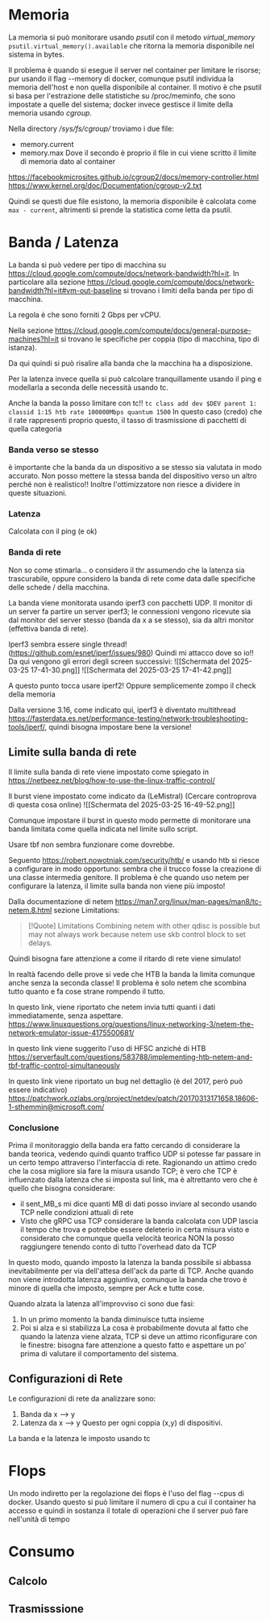 # Memoria

La memoria si può monitorare usando *psutil* con il metodo *virtual_memory*
`psutil.virtual_memory().available` che ritorna la memoria disponibile nel sistema in bytes.

Il problema è quando si esegue il server nel container per limitare le risorse; pur usando il flag --memory di docker, comunque psutil individua la memoria dell'host e non quella disponibile al container. Il motivo è che psutil si basa per l'estrazione delle statistiche su /proc/meminfo, che sono impostate a quelle del sistema; docker invece gestisce il limite della memoria usando *cgroup*. 

Nella directory */sys/fs/cgroup/* troviamo i due file:
- memory.current
- memory.max
Dove il secondo è proprio il file in cui viene scritto il limite di memoria dato al container

https://facebookmicrosites.github.io/cgroup2/docs/memory-controller.html
https://www.kernel.org/doc/Documentation/cgroup-v2.txt

Quindi se questi due file esistono, la memoria disponibile è calcolata come `max - current`, altrimenti si prende la statistica come letta da psutil.

# Banda / Latenza
La banda si può vedere per tipo di macchina su https://cloud.google.com/compute/docs/network-bandwidth?hl=it. In particolare alla sezione https://cloud.google.com/compute/docs/network-bandwidth?hl=it#vm-out-baseline si trovano i limiti della banda per tipo di macchina. 

La regola è che sono forniti 2 Gbps per vCPU.

Nella sezione https://cloud.google.com/compute/docs/general-purpose-machines?hl=it si trovano le specifiche per coppia (tipo di macchina, tipo di istanza).

Da qui quindi si può risalire alla banda che la macchina ha a disposizione.

Per la latenza invece quella si può calcolare tranquillamente usando il ping e modellarla a seconda delle necessità usando tc.

Anche la banda la posso limitare con tc!!
`tc class add dev $DEV parent 1: classid 1:15 htb rate 100000Mbps quantum 1500`
In questo caso (credo) che il rate rappresenti proprio questo, il tasso di trasmissione di pacchetti di quella categoria


### Banda verso se stesso
è importante che la banda da un dispositivo a se stesso sia valutata in modo accurato. Non posso mettere la stessa banda del dispositivo verso un altro perché non è realistico!! Inoltre l'ottimizzatore non riesce a dividere in queste situazioni.

### Latenza
Calcolata con il ping (e ok)

### Banda di rete
Non so come stimarla... o considero il thr assumendo che la latenza sia trascurabile, oppure considero la banda di rete come data dalle specifiche delle schede / della macchina.

La banda viene monitorata usando iperf3 con pacchetti UDP.
Il monitor di un server fa partire un server iperf3; le connessioni vengono ricevute sia dal monitor del server stesso (banda da x a se stesso), sia da altri monitor (effettiva banda di rete).

Iperf3 sembra essere single thread! (https://github.com/esnet/iperf/issues/980) Quindi mi attacco dove so io!! Da qui vengono gli errori degli screen successivi:
![[Schermata del 2025-03-25 17-41-30.png]]
![[Schermata del 2025-03-25 17-41-42.png]]

A questo punto tocca usare iperf2! Oppure semplicemente zompo il check della memoria

Dalla versione 3.16, come indicato qui, iperf3 è diventato multithread https://fasterdata.es.net/performance-testing/network-troubleshooting-tools/iperf/, quindi bisogna impostare bene la versione!

## Limite sulla banda di rete
Il limite sulla banda di rete viene impostato come spiegato in https://netbeez.net/blog/how-to-use-the-linux-traffic-control/

Il burst viene impostato come indicato da (LeMistral) (Cercare controprova di questa cosa online)
![[Schermata del 2025-03-25 16-49-52.png]]

Comunque impostare il burst in questo modo permette di monitorare una banda limitata come quella indicata nel limite sullo script.

Usare tbf non sembra funzionare come dovrebbe.

Seguento https://robert.nowotniak.com/security/htb/ e usando htb si riesce a configurare in modo opportuno: sembra che il trucco fosse la creazione di una classe intermedia genitore. Il problema è che quando uso netem per configurare la latenza, il limite sulla banda non viene più imposto! 

Dalla documentazione di netem https://man7.org/linux/man-pages/man8/tc-netem.8.html
sezione Limitations:
> [!Quote] Limitations
> Combining netem with other qdisc is possible but may not always work because netem use skb control block to set delays.

Quindi bisogna fare attenzione a come il ritardo di rete viene simulato!


In realtà facendo delle prove si vede che HTB la banda la limita comunque anche senza la seconda classe! Il problema è solo netem che scombina tutto quanto e fa cose strane rompendo il tutto.

In questo link, viene riportato che netem invia tutti quanti i dati immediatamente, senza aspettare.
https://www.linuxquestions.org/questions/linux-networking-3/netem-the-network-emulator-issue-4175500681/

In questo link viene suggerito l'uso di HFSC anziché di HTB 
https://serverfault.com/questions/583788/implementing-htb-netem-and-tbf-traffic-control-simultaneously

In questo link viene riportato un bug nel dettaglio (è del 2017, però può essere indicativo) https://patchwork.ozlabs.org/project/netdev/patch/20170313171658.18606-1-sthemmin@microsoft.com/


### Conclusione
Prima il monitoraggio della banda era fatto cercando di considerare la banda teorica, vedendo quindi quanto traffico UDP si potesse far passare in un certo tempo attraverso l'interfaccia di rete. Ragionando un attimo credo che la cosa migliore sia fare la misura usando TCP; è vero che TCP è influenzato dalla latenza che si imposta sul link, ma è altrettanto vero che è quello che bisogna considerare:
- il sent_MB_s mi dice quanti MB di dati posso inviare al secondo usando TCP nelle condizioni attuali di rete
- Visto che gRPC usa TCP considerare la banda calcolata con UDP lascia il tempo che trova e potrebbe essere deleterio in certa misura visto e considerato che comunque quella velocità teorica NON la posso raggiungere tenendo conto di tutto l'overhead dato da TCP

In questo modo, quando imposto la latenza la banda possibile si abbassa inevitabilmente per via dell'attesa dell'ack da parte di TCP. Anche quando non viene introdotta latenza aggiuntiva, comunque la banda che trovo è minore di quella che imposto, sempre per Ack e tutte cose.

Quando alzata la latenza all'improvviso ci sono due fasi:
1. In un primo momento la banda diminuisce tutta insieme
2. Poi si alza e si stabilizza
La cosa è probabilmente dovuta al fatto che quando la latenza viene alzata, TCP si deve un attimo riconfigurare con le finestre: bisogna fare attenzione a questo fatto e aspettare un po' prima di valutare il comportamento del sistema.


## Configurazioni di Rete
Le configurazioni di rete da analizzare sono:
1. Banda da x --> y
2. Latenza da x --> y
Questo per ogni coppia (x,y) di dispositivi.

La banda e la latenza le imposto usando tc

# Flops
Un modo indiretto per la regolazione dei flops è l'uso del flag --cpus di docker. Usando questo si può limitare il numero di cpu a cui il container ha accesso e quindi in sostanza il totale di operazioni che il server può fare nell'unità di tempo

# Consumo

## Calcolo

## Trasmisssione